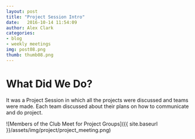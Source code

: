 ```yaml
---
layout: post
title: "Project Session Intro"
date: 	2016-10-14 11:54:09
author: Alex Clark
categories:
- blog
- weekly meetings
img: post08.png
thumb: thumb08.png
---
```


# What Did We Do?

It was a Project Session in which all the projects were discussed and teams were made. Each team discussed about their plans on how to communicate and do project.

![Members of the Club Meet for Project Groups]({{ site.baseurl }}/assets/img/project/project_meeting.png)

[hampden]: https://github.com/jekyll/jekyll